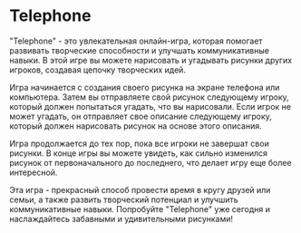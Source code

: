 # Telephone
"Telephone" - это увлекательная онлайн-игра, которая помогает развивать творческие способности и улучшать коммуникативные навыки. В этой игре вы можете нарисовать и угадывать рисунки других игроков, создавая цепочку творческих идей.

Игра начинается с создания своего рисунка на экране телефона или компьютера. Затем вы отправляете свой рисунок следующему игроку, который должен попытаться угадать, что вы нарисовали. Если игрок не может угадать, он отправляет свое описание следующему игроку, который должен нарисовать рисунок на основе этого описания.

Игра продолжается до тех пор, пока все игроки не завершат свои рисунки. В конце игры вы можете увидеть, как сильно изменился рисунок от первоначального до последнего, что делает игру еще более интересной.

Эта игра - прекрасный способ провести время в кругу друзей или семьи, а также развить творческий потенциал и улучшить коммуникативные навыки. Попробуйте "Telephone" уже сегодня и наслаждайтесь забавными и удивительными рисунками!
